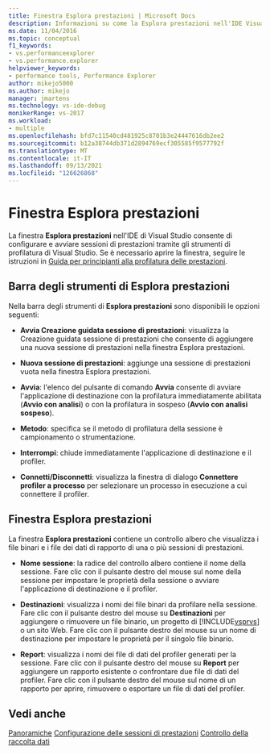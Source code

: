 ```yaml
---
title: Finestra Esplora prestazioni | Microsoft Docs
description: Informazioni su come la Esplora prestazioni nell'IDE Visual Studio consente di configurare le sessioni di prestazioni usando il Visual Studio Strumenti di profilatura.
ms.date: 11/04/2016
ms.topic: conceptual
f1_keywords:
- vs.performanceexplorer
- vs.performance.explorer
helpviewer_keywords:
- performance tools, Performance Explorer
author: mikejo5000
ms.author: mikejo
manager: jmartens
ms.technology: vs-ide-debug
monikerRange: vs-2017
ms.workload:
- multiple
ms.openlocfilehash: bfd7c11540cd481925c8701b3e24447616db2ee2
ms.sourcegitcommit: b12a38744db371d2894769ecf305585f9577792f
ms.translationtype: MT
ms.contentlocale: it-IT
ms.lasthandoff: 09/13/2021
ms.locfileid: "126626868"
---
```

# <a name="performance-explorer-window"></a>Finestra Esplora prestazioni

La finestra **Esplora prestazioni** nell'IDE di Visual Studio consente di configurare e avviare sessioni di prestazioni tramite gli strumenti di profilatura di Visual Studio. Se è necessario aprire la finestra, seguire le istruzioni in [Guida per principianti alla profilatura delle prestazioni](../profiling/beginners-guide-to-cpu-sampling.md).

## <a name="performance-explorer-toolbar"></a>Barra degli strumenti di Esplora prestazioni

Nella barra degli strumenti di **Esplora prestazioni** sono disponibili le opzioni seguenti:

- **Avvia Creazione guidata sessione di prestazioni**: visualizza la Creazione guidata sessione di prestazioni che consente di aggiungere una nuova sessione di prestazioni nella finestra Esplora prestazioni.

- **Nuova sessione di prestazioni**: aggiunge una sessione di prestazioni vuota nella finestra Esplora prestazioni.

- **Avvia**: l'elenco del pulsante di comando **Avvia** consente di avviare l'applicazione di destinazione con la profilatura immediatamente abilitata (**Avvio con analisi**) o con la profilatura in sospeso (**Avvio con analisi sospeso**).

- **Metodo**: specifica se il metodo di profilatura della sessione è campionamento o strumentazione.

- **Interrompi**: chiude immediatamente l'applicazione di destinazione e il profiler.

- **Connetti/Disconnetti**: visualizza la finestra di dialogo **Connettere profiler a processo** per selezionare un processo in esecuzione a cui connettere il profiler.

## <a name="performance-explorer-window"></a>Finestra Esplora prestazioni

La finestra **Esplora prestazioni** contiene un controllo albero che visualizza i file binari e i file dei dati di rapporto di una o più sessioni di prestazioni.

- **Nome sessione**: la radice del controllo albero contiene il nome della sessione. Fare clic con il pulsante destro del mouse sul nome della sessione per impostare le proprietà della sessione o avviare l'applicazione di destinazione e il profiler.

- **Destinazioni**: visualizza i nomi dei file binari da profilare nella sessione. Fare clic con il pulsante destro del mouse su **Destinazioni** per aggiungere o rimuovere un file binario, un progetto di [!INCLUDE[vsprvs](../code-quality/includes/vsprvs_md.md)] o un sito Web. Fare clic con il pulsante destro del mouse su un nome di destinazione per impostare le proprietà per il singolo file binario.

- **Report**: visualizza i nomi dei file di dati del profiler generati per la sessione. Fare clic con il pulsante destro del mouse su **Report** per aggiungere un rapporto esistente o confrontare due file di dati del profiler. Fare clic con il pulsante destro del mouse sul nome di un rapporto per aprire, rimuovere o esportare un file di dati del profiler.

## <a name="see-also"></a>Vedi anche

[Panoramiche](../profiling/overviews-performance-tools.md) 
 [Configurazione delle sessioni di prestazioni](../profiling/configuring-performance-sessions.md) 
 [Controllo della raccolta dati](../profiling/controlling-data-collection.md)
